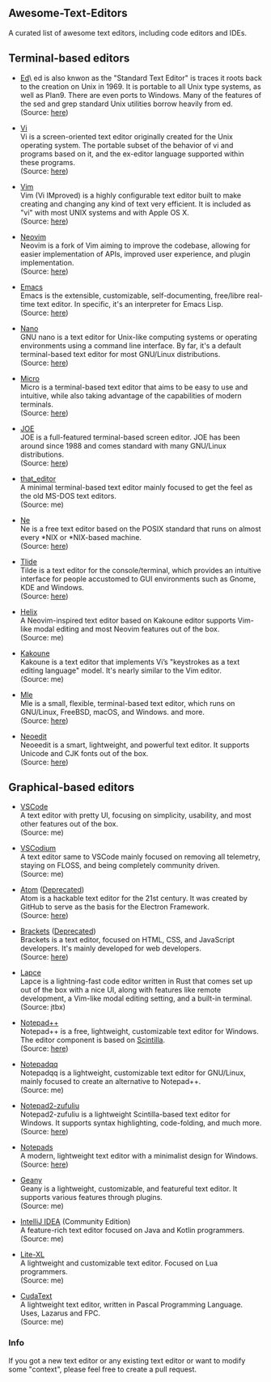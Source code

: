 ## Awesome-Text-Editors
A curated list of awesome text editors, including code editors and IDEs.

## Terminal-based editors
- [Ed](https://en.wikipedia.org/wiki/Ed_(text_editor))\
ed is also knwon as the "Standard Text Editor" is traces it roots back to the creation on Unix in 1969.  It is portable to all Unix type systems, as well as Plan9.  There are even ports to Windows.  Many of the features of the sed and grep standard Unix utilities borrow heavily from ed.\
(Source: [here](https://en.wikipedia.org/wiki/Ed_(text_editor)))

- [Vi](http://ex-vi.cvs.sourceforge.net/ex-vi/ex-vi/)\
Vi is a screen-oriented text editor originally created for the Unix operating system. The portable subset of the behavior of vi and programs based on it, and the ex-editor language supported within these programs.\
(Source: [here](https://en.wikipedia.org/wiki/Vi))

- [Vim](https://www.vim.org/)\
Vim (Vi IMproved) is a highly configurable text editor built to make creating and changing any kind of text very efficient. It is included as "vi" with most UNIX systems and with Apple OS X.\
(Source: [here](https://www.vim.org/))

- [Neovim](https://neovim.io/)\
Neovim is a fork of Vim aiming to improve the codebase, allowing for easier implementation of APIs, improved user experience, and plugin implementation.\
(Source: [here](https://wiki.archlinux.org/title/Neovim))

- [Emacs](https://www.gnu.org/software/emacs/)\
Emacs is the extensible, customizable, self-documenting, free/libre real-time text editor. In specific, it's an interpreter for Emacs Lisp.\
(Source: [here](https://www.gnu.org/software/emacs/))

- [Nano](https://www.nano-editor.org/)\
GNU nano is a text editor for Unix-like computing systems or operating environments using a command line interface. By far, it's a default terminal-based text editor for most GNU/Linux distributions.\
(Source: [here](https://en.wikipedia.org/wiki/GNU_nano))

- [Micro](https://micro-editor.github.io/)\
Micro is a terminal-based text editor that aims to be easy to use and intuitive, while also taking advantage of the capabilities of modern terminals.\
(Source: [here](https://github.com/zyedidia/micro/blob/master/README.md))

- [JOE](https://joe-editor.sourceforge.io/)\
JOE is a full-featured terminal-based screen editor. JOE has been around since 1988 and comes standard with many GNU/Linux distributions.\
(Source: [here](https://joe-editor.sourceforge.io/))

- [that_editor](https://github.com/bisqwit/that_editor)\
A minimal terminal-based text editor mainly focused to get the feel as the old MS-DOS text editors.\
(Source: me)

- [Ne](https://ne.di.unimi.it/)\
Ne is a free text editor based on the POSIX standard that runs on almost every *NIX or *NIX-based machine.\
(Source: [here](https://ne.di.unimi.it/))

- [Tlide](https://os.ghalkes.nl/tilde/)\
Tilde is a text editor for the console/terminal, which provides an intuitive interface for people accustomed to GUI environments such as Gnome, KDE and Windows.\
(Source: [here](https://github.com/gphalkes/tilde/blob/master/README.md))

- [Helix](https://helix-editor.com/)\
A Neovim-inspired text editor based on Kakoune editor supports Vim-like modal editing and most Neovim features out of the box.\
(Source: me)

- [Kakoune](https://kakoune.org/)\
Kakoune is a text editor that implements Vi’s "keystrokes as a text editing language" model. It's nearly similar to the Vim editor.\
(Source: me)

- [Mle](https://github.com/adsr/mle)\
Mle is a small, flexible, terminal-based text editor, which runs on GNU/Linux, FreeBSD, macOS, and Windows. and more.\
(Source: [here](https://github.com/adsr/mle/blob/master/README.md))

- [Neoedit](https://github.com/neoedmund/neoeedit)\
Neoeedit is a smart, lightweight, and powerful text editor. It supports Unicode and CJK fonts out of the box.\
(Source: [here](https://github.com/neoedmund/neoeedit/blob/master/README.md))

## Graphical-based editors
- [VSCode](https://code.visualstudio.com/)\
A text editor with pretty UI, focusing on simplicity, usability, and most other features out of the box.\
(Source: me)

- [VSCodium](https://vscodium.com/)\
A text editor same to VSCode mainly focused on removing all telemetry, staying on FLOSS, and being completely community driven.\
(Source: me)

- [Atom](https://github.com/atom/atom) ([Deprecated](https://github.blog/2022-06-08-sunsetting-atom/))\
Atom is a hackable text editor for the 21st century. It was created by GitHub to serve as the basis for the Electron Framework.\
(Source: [here](https://github.com/atom/atom/blob/master/README.md))

- [Brackets](https://github.com/adobe/brackets) ([Deprecated](https://github.com/adobe/brackets/wiki/Troubleshooting))\
Brackets is a text editor, focused on HTML, CSS, and JavaScript developers. It's mainly developed for web developers.\
(Source: [here](https://github.com/adobe/brackets/blob/master/README.md))

- [Lapce](https://lapce.dev/)\
Lapce is a lightning-fast code editor written in Rust that comes set up out of the box with a nice UI, along with features like remote development, a Vim-like modal editing setting, and a built-in terminal.\
(Source: jtbx)

- [Notepad++](https://notepad-plus-plus.org/)\
Notepad++ is a free, lightweight, customizable text editor for Windows. The editor component is based on [Scintilla](https://www.scintilla.org/).\
(Source: [here](https://notepad-plus-plus.org/))

- [Notepadqq](https://notepadqq.com/)\
Notepadqq is a lightweight, customizable text editor for GNU/Linux, mainly focused to create an alternative to Notepad++.\
(Source: me)

- [Notepad2-zufuliu](https://github.com/zufuliu/notepad2)\
Notepad2-zufuliu is a lightweight Scintilla-based text editor for Windows. It supports syntax highlighting, code-folding, and much more.\
(Source: [here](https://github.com/zufuliu/notepad2))

- [Notepads](https://www.notepadsapp.com/)\
A modern, lightweight text editor with a minimalist design for Windows.\
(Source: [here](https://github.com/0x7c13/Notepads/blob/master/README.md))

- [Geany](https://www.geany.org/)\
Geany is a lightweight, customizable, and featureful text editor. It supports various features through plugins.\
(Source: me)

- [IntelliJ IDEA](https://www.jetbrains.com/idea/) (Community Edition)\
A feature-rich text editor focused on Java and Kotlin programmers.\
(Source: me)

- [Lite-XL](https://github.com/lite-xl/lite-xl)\
A lightweight and customizable text editor. Focused on Lua programmers.\
(Source: me)

- [CudaText](https://github.com/Alexey-T/CudaText)\
A lightweight text editor, written in Pascal Programming Language. Uses, Lazarus and FPC.\
(Source: me)

### Info
If you got a new text editor or any existing text editor or want to modify some "context", please feel free to create a pull request.

